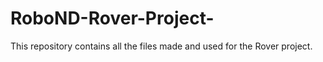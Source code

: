 # RoboND-Rover-Project-
This repository contains all the files made and used for the Rover project.
